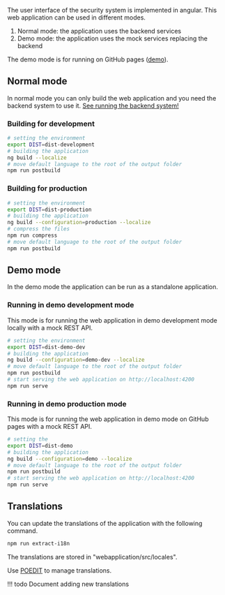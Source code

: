 The user interface of the security system is implemented in angular. This web application
can be used in different modes.

1. Normal mode: the application uses the backend services
2. Demo mode: the application uses the mock services replacing the backend

The demo mode is for running on GitHub pages ([demo](https://demo.arpi-security.info)).

## Normal mode

In normal mode you can only build the web application and you need the backend system to use it.
[See running the backend system!](backend.md#starting-the-backend-services-in-development-mode)

### Building for development

```bash
# setting the environment
export DIST=dist-development
# building the application
ng build --localize
# move default language to the root of the output folder
npm run postbuild
```

### Building for production

```bash
# setting the environment
export DIST=dist-production
# building the application
ng build --configuration=production --localize
# compress the files
npm run compress
# move default language to the root of the output folder
npm run postbuild
```

## Demo mode

In the demo mode the application can be run as a standalone application.

### Running in demo development mode

This mode is for running the web application in demo development mode locally with
a mock REST API.

```bash
# setting the environment
export DIST=dist-demo-dev
# building the application
ng build --configuration=demo-dev --localize
# move default language to the root of the output folder
npm run postbuild
# start serving the web application on http://localhost:4200
npm run serve
```

### Running in demo production mode

This mode is for running the web application in demo mode on GitHub pages with
a mock REST API.

```bash
# setting the 
export DIST=dist-demo
# building the application
ng build --configuration=demo --localize
# move default language to the root of the output folder
npm run postbuild
# start serving the web application on http://localhost:4200
npm run serve
```

## Translations

You can update the translations of the application with the following command.

```bash
npm run extract-i18n
```

The translations are stored in "webapplication/src/locales".

Use [POEDIT](https://poedit.net/) to manage translations.

!!! todo
    Document adding new translations
